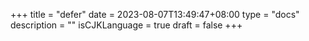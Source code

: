 +++
title = "defer"
date = 2023-08-07T13:49:47+08:00
type = "docs"
description = ""
isCJKLanguage = true
draft = false
+++